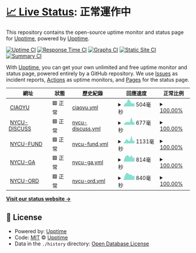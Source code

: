 # [📈 Live Status](https://upptime.github.io/upptime): <!--live status--> **正常運作中**

This repository contains the open-source uptime monitor and status page for [Upptime](https://upptime.js.org), powered by [Upptime](https://github.com/upptime/upptime).

[![Uptime CI](https://github.com/Canboo/upptime/workflows/Uptime%20CI/badge.svg)](https://github.com/Canboo/upptime/actions?query=workflow%3A%22Uptime+CI%22)
[![Response Time CI](https://github.com/Canboo/upptime/workflows/Response%20Time%20CI/badge.svg)](https://github.com/Canboo/upptime/actions?query=workflow%3A%22Response+Time+CI%22)
[![Graphs CI](https://github.com/Canboo/upptime/workflows/Graphs%20CI/badge.svg)](https://github.com/Canboo/upptime/actions?query=workflow%3A%22Graphs+CI%22)
[![Static Site CI](https://github.com/Canboo/upptime/workflows/Static%20Site%20CI/badge.svg)](https://github.com/Canboo/upptime/actions?query=workflow%3A%22Static+Site+CI%22)
[![Summary CI](https://github.com/Canboo/upptime/workflows/Summary%20CI/badge.svg)](https://github.com/Canboo/upptime/actions?query=workflow%3A%22Summary+CI%22)

With [Upptime](https://upptime.js.org), you can get your own unlimited and free uptime monitor and status page, powered entirely by a GitHub repository. We use [Issues](https://github.com/upptime/upptime/issues) as incident reports, [Actions](https://github.com/Canboo/upptime/actions) as uptime monitors, and [Pages](https://upptime.github.io/upptime) for the status page.

<!--start: status pages-->
<!-- This summary is generated by Upptime (https://github.com/upptime/upptime) -->
<!-- Do not edit this manually, your changes will be overwritten -->
<!-- prettier-ignore -->
| 網址 | 狀態 | 歷史紀錄 | 回應速度 | 正常比例 |
| --- | ------ | ------- | ------------- | ------ |
| <img alt="" src="https://www.ciaoyu.com.tw/favicon.ico" height="13"> [CIAOYU](https://www.ciaoyu.com.tw) | 🟩 正常 | [ciaoyu.yml](https://github.com/Canboo/upptime/commits/HEAD/history/ciaoyu.yml) | <details><summary><img alt="回應速度圖像" src="./graphs/ciaoyu/response-time-week.png" height="20"> 504毫秒</summary><br><a href="https://upptime.ciaoyu.com.tw/history/ciaoyu"><img alt="回應速度 386" src="https://img.shields.io/endpoint?url=https%3A%2F%2Fraw.githubusercontent.com%2FCanboo%2Fupptime%2FHEAD%2Fapi%2Fciaoyu%2Fresponse-time.json"></a><br><a href="https://upptime.ciaoyu.com.tw/history/ciaoyu"><img alt="24 小時回應速度 337" src="https://img.shields.io/endpoint?url=https%3A%2F%2Fraw.githubusercontent.com%2FCanboo%2Fupptime%2FHEAD%2Fapi%2Fciaoyu%2Fresponse-time-day.json"></a><br><a href="https://upptime.ciaoyu.com.tw/history/ciaoyu"><img alt="7 天正常運作時間 504" src="https://img.shields.io/endpoint?url=https%3A%2F%2Fraw.githubusercontent.com%2FCanboo%2Fupptime%2FHEAD%2Fapi%2Fciaoyu%2Fresponse-time-week.json"></a><br><a href="https://upptime.ciaoyu.com.tw/history/ciaoyu"><img alt="30天的正常運作時間 452" src="https://img.shields.io/endpoint?url=https%3A%2F%2Fraw.githubusercontent.com%2FCanboo%2Fupptime%2FHEAD%2Fapi%2Fciaoyu%2Fresponse-time-month.json"></a><br><a href="https://upptime.ciaoyu.com.tw/history/ciaoyu"><img alt="1年的正常運作時間 386" src="https://img.shields.io/endpoint?url=https%3A%2F%2Fraw.githubusercontent.com%2FCanboo%2Fupptime%2FHEAD%2Fapi%2Fciaoyu%2Fresponse-time-year.json"></a></details> | <details><summary><a href="https://upptime.ciaoyu.com.tw/history/ciaoyu">100.00%</a></summary><a href="https://upptime.ciaoyu.com.tw/history/ciaoyu"><img alt="正常比例 100.00%" src="https://img.shields.io/endpoint?url=https%3A%2F%2Fraw.githubusercontent.com%2FCanboo%2Fupptime%2FHEAD%2Fapi%2Fciaoyu%2Fuptime.json"></a><br><a href="https://upptime.ciaoyu.com.tw/history/ciaoyu"><img alt="24 小時正常運作時間 100.00%" src="https://img.shields.io/endpoint?url=https%3A%2F%2Fraw.githubusercontent.com%2FCanboo%2Fupptime%2FHEAD%2Fapi%2Fciaoyu%2Fuptime-day.json"></a><br><a href="https://upptime.ciaoyu.com.tw/history/ciaoyu"><img alt="7 天正常運作時間 100.00%" src="https://img.shields.io/endpoint?url=https%3A%2F%2Fraw.githubusercontent.com%2FCanboo%2Fupptime%2FHEAD%2Fapi%2Fciaoyu%2Fuptime-week.json"></a><br><a href="https://upptime.ciaoyu.com.tw/history/ciaoyu"><img alt="30天的正常運作時間 100.00%" src="https://img.shields.io/endpoint?url=https%3A%2F%2Fraw.githubusercontent.com%2FCanboo%2Fupptime%2FHEAD%2Fapi%2Fciaoyu%2Fuptime-month.json"></a><br><a href="https://upptime.ciaoyu.com.tw/history/ciaoyu"><img alt="1年的正常運作時間 100.00%" src="https://img.shields.io/endpoint?url=https%3A%2F%2Fraw.githubusercontent.com%2FCanboo%2Fupptime%2FHEAD%2Fapi%2Fciaoyu%2Fuptime-year.json"></a></details>
| <img alt="" src="https://favicons.githubusercontent.com/discuss.ord.nycu.edu.tw" height="13"> [NYCU-DISCUSS](https://discuss.ord.nycu.edu.tw/login) | 🟩 正常 | [nycu-discuss.yml](https://github.com/Canboo/upptime/commits/HEAD/history/nycu-discuss.yml) | <details><summary><img alt="回應速度圖像" src="./graphs/nycu-discuss/response-time-week.png" height="20"> 677毫秒</summary><br><a href="https://upptime.ciaoyu.com.tw/history/nycu-discuss"><img alt="回應速度 664" src="https://img.shields.io/endpoint?url=https%3A%2F%2Fraw.githubusercontent.com%2FCanboo%2Fupptime%2FHEAD%2Fapi%2Fnycu-discuss%2Fresponse-time.json"></a><br><a href="https://upptime.ciaoyu.com.tw/history/nycu-discuss"><img alt="24 小時回應速度 452" src="https://img.shields.io/endpoint?url=https%3A%2F%2Fraw.githubusercontent.com%2FCanboo%2Fupptime%2FHEAD%2Fapi%2Fnycu-discuss%2Fresponse-time-day.json"></a><br><a href="https://upptime.ciaoyu.com.tw/history/nycu-discuss"><img alt="7 天正常運作時間 677" src="https://img.shields.io/endpoint?url=https%3A%2F%2Fraw.githubusercontent.com%2FCanboo%2Fupptime%2FHEAD%2Fapi%2Fnycu-discuss%2Fresponse-time-week.json"></a><br><a href="https://upptime.ciaoyu.com.tw/history/nycu-discuss"><img alt="30天的正常運作時間 835" src="https://img.shields.io/endpoint?url=https%3A%2F%2Fraw.githubusercontent.com%2FCanboo%2Fupptime%2FHEAD%2Fapi%2Fnycu-discuss%2Fresponse-time-month.json"></a><br><a href="https://upptime.ciaoyu.com.tw/history/nycu-discuss"><img alt="1年的正常運作時間 664" src="https://img.shields.io/endpoint?url=https%3A%2F%2Fraw.githubusercontent.com%2FCanboo%2Fupptime%2FHEAD%2Fapi%2Fnycu-discuss%2Fresponse-time-year.json"></a></details> | <details><summary><a href="https://upptime.ciaoyu.com.tw/history/nycu-discuss">100.00%</a></summary><a href="https://upptime.ciaoyu.com.tw/history/nycu-discuss"><img alt="正常比例 100.00%" src="https://img.shields.io/endpoint?url=https%3A%2F%2Fraw.githubusercontent.com%2FCanboo%2Fupptime%2FHEAD%2Fapi%2Fnycu-discuss%2Fuptime.json"></a><br><a href="https://upptime.ciaoyu.com.tw/history/nycu-discuss"><img alt="24 小時正常運作時間 100.00%" src="https://img.shields.io/endpoint?url=https%3A%2F%2Fraw.githubusercontent.com%2FCanboo%2Fupptime%2FHEAD%2Fapi%2Fnycu-discuss%2Fuptime-day.json"></a><br><a href="https://upptime.ciaoyu.com.tw/history/nycu-discuss"><img alt="7 天正常運作時間 100.00%" src="https://img.shields.io/endpoint?url=https%3A%2F%2Fraw.githubusercontent.com%2FCanboo%2Fupptime%2FHEAD%2Fapi%2Fnycu-discuss%2Fuptime-week.json"></a><br><a href="https://upptime.ciaoyu.com.tw/history/nycu-discuss"><img alt="30天的正常運作時間 100.00%" src="https://img.shields.io/endpoint?url=https%3A%2F%2Fraw.githubusercontent.com%2FCanboo%2Fupptime%2FHEAD%2Fapi%2Fnycu-discuss%2Fuptime-month.json"></a><br><a href="https://upptime.ciaoyu.com.tw/history/nycu-discuss"><img alt="1年的正常運作時間 100.00%" src="https://img.shields.io/endpoint?url=https%3A%2F%2Fraw.githubusercontent.com%2FCanboo%2Fupptime%2FHEAD%2Fapi%2Fnycu-discuss%2Fuptime-year.json"></a></details>
| <img alt="" src="https://favicons.githubusercontent.com/fund.nycu.edu.tw" height="13"> [NYCU-FUND](https://fund.nycu.edu.tw) | 🟩 正常 | [nycu-fund.yml](https://github.com/Canboo/upptime/commits/HEAD/history/nycu-fund.yml) | <details><summary><img alt="回應速度圖像" src="./graphs/nycu-fund/response-time-week.png" height="20"> 1131毫秒</summary><br><a href="https://upptime.ciaoyu.com.tw/history/nycu-fund"><img alt="回應速度 980" src="https://img.shields.io/endpoint?url=https%3A%2F%2Fraw.githubusercontent.com%2FCanboo%2Fupptime%2FHEAD%2Fapi%2Fnycu-fund%2Fresponse-time.json"></a><br><a href="https://upptime.ciaoyu.com.tw/history/nycu-fund"><img alt="24 小時回應速度 868" src="https://img.shields.io/endpoint?url=https%3A%2F%2Fraw.githubusercontent.com%2FCanboo%2Fupptime%2FHEAD%2Fapi%2Fnycu-fund%2Fresponse-time-day.json"></a><br><a href="https://upptime.ciaoyu.com.tw/history/nycu-fund"><img alt="7 天正常運作時間 1131" src="https://img.shields.io/endpoint?url=https%3A%2F%2Fraw.githubusercontent.com%2FCanboo%2Fupptime%2FHEAD%2Fapi%2Fnycu-fund%2Fresponse-time-week.json"></a><br><a href="https://upptime.ciaoyu.com.tw/history/nycu-fund"><img alt="30天的正常運作時間 1164" src="https://img.shields.io/endpoint?url=https%3A%2F%2Fraw.githubusercontent.com%2FCanboo%2Fupptime%2FHEAD%2Fapi%2Fnycu-fund%2Fresponse-time-month.json"></a><br><a href="https://upptime.ciaoyu.com.tw/history/nycu-fund"><img alt="1年的正常運作時間 980" src="https://img.shields.io/endpoint?url=https%3A%2F%2Fraw.githubusercontent.com%2FCanboo%2Fupptime%2FHEAD%2Fapi%2Fnycu-fund%2Fresponse-time-year.json"></a></details> | <details><summary><a href="https://upptime.ciaoyu.com.tw/history/nycu-fund">100.00%</a></summary><a href="https://upptime.ciaoyu.com.tw/history/nycu-fund"><img alt="正常比例 100.00%" src="https://img.shields.io/endpoint?url=https%3A%2F%2Fraw.githubusercontent.com%2FCanboo%2Fupptime%2FHEAD%2Fapi%2Fnycu-fund%2Fuptime.json"></a><br><a href="https://upptime.ciaoyu.com.tw/history/nycu-fund"><img alt="24 小時正常運作時間 100.00%" src="https://img.shields.io/endpoint?url=https%3A%2F%2Fraw.githubusercontent.com%2FCanboo%2Fupptime%2FHEAD%2Fapi%2Fnycu-fund%2Fuptime-day.json"></a><br><a href="https://upptime.ciaoyu.com.tw/history/nycu-fund"><img alt="7 天正常運作時間 100.00%" src="https://img.shields.io/endpoint?url=https%3A%2F%2Fraw.githubusercontent.com%2FCanboo%2Fupptime%2FHEAD%2Fapi%2Fnycu-fund%2Fuptime-week.json"></a><br><a href="https://upptime.ciaoyu.com.tw/history/nycu-fund"><img alt="30天的正常運作時間 100.00%" src="https://img.shields.io/endpoint?url=https%3A%2F%2Fraw.githubusercontent.com%2FCanboo%2Fupptime%2FHEAD%2Fapi%2Fnycu-fund%2Fuptime-month.json"></a><br><a href="https://upptime.ciaoyu.com.tw/history/nycu-fund"><img alt="1年的正常運作時間 100.00%" src="https://img.shields.io/endpoint?url=https%3A%2F%2Fraw.githubusercontent.com%2FCanboo%2Fupptime%2FHEAD%2Fapi%2Fnycu-fund%2Fuptime-year.json"></a></details>
| <img alt="" src="https://favicons.githubusercontent.com/ga.nycu.edu.tw" height="13"> [NYCU-GA](https://ga.nycu.edu.tw) | 🟩 正常 | [nycu-ga.yml](https://github.com/Canboo/upptime/commits/HEAD/history/nycu-ga.yml) | <details><summary><img alt="回應速度圖像" src="./graphs/nycu-ga/response-time-week.png" height="20"> 814毫秒</summary><br><a href="https://upptime.ciaoyu.com.tw/history/nycu-ga"><img alt="回應速度 860" src="https://img.shields.io/endpoint?url=https%3A%2F%2Fraw.githubusercontent.com%2FCanboo%2Fupptime%2FHEAD%2Fapi%2Fnycu-ga%2Fresponse-time.json"></a><br><a href="https://upptime.ciaoyu.com.tw/history/nycu-ga"><img alt="24 小時回應速度 709" src="https://img.shields.io/endpoint?url=https%3A%2F%2Fraw.githubusercontent.com%2FCanboo%2Fupptime%2FHEAD%2Fapi%2Fnycu-ga%2Fresponse-time-day.json"></a><br><a href="https://upptime.ciaoyu.com.tw/history/nycu-ga"><img alt="7 天正常運作時間 814" src="https://img.shields.io/endpoint?url=https%3A%2F%2Fraw.githubusercontent.com%2FCanboo%2Fupptime%2FHEAD%2Fapi%2Fnycu-ga%2Fresponse-time-week.json"></a><br><a href="https://upptime.ciaoyu.com.tw/history/nycu-ga"><img alt="30天的正常運作時間 952" src="https://img.shields.io/endpoint?url=https%3A%2F%2Fraw.githubusercontent.com%2FCanboo%2Fupptime%2FHEAD%2Fapi%2Fnycu-ga%2Fresponse-time-month.json"></a><br><a href="https://upptime.ciaoyu.com.tw/history/nycu-ga"><img alt="1年的正常運作時間 860" src="https://img.shields.io/endpoint?url=https%3A%2F%2Fraw.githubusercontent.com%2FCanboo%2Fupptime%2FHEAD%2Fapi%2Fnycu-ga%2Fresponse-time-year.json"></a></details> | <details><summary><a href="https://upptime.ciaoyu.com.tw/history/nycu-ga">100.00%</a></summary><a href="https://upptime.ciaoyu.com.tw/history/nycu-ga"><img alt="正常比例 100.00%" src="https://img.shields.io/endpoint?url=https%3A%2F%2Fraw.githubusercontent.com%2FCanboo%2Fupptime%2FHEAD%2Fapi%2Fnycu-ga%2Fuptime.json"></a><br><a href="https://upptime.ciaoyu.com.tw/history/nycu-ga"><img alt="24 小時正常運作時間 100.00%" src="https://img.shields.io/endpoint?url=https%3A%2F%2Fraw.githubusercontent.com%2FCanboo%2Fupptime%2FHEAD%2Fapi%2Fnycu-ga%2Fuptime-day.json"></a><br><a href="https://upptime.ciaoyu.com.tw/history/nycu-ga"><img alt="7 天正常運作時間 100.00%" src="https://img.shields.io/endpoint?url=https%3A%2F%2Fraw.githubusercontent.com%2FCanboo%2Fupptime%2FHEAD%2Fapi%2Fnycu-ga%2Fuptime-week.json"></a><br><a href="https://upptime.ciaoyu.com.tw/history/nycu-ga"><img alt="30天的正常運作時間 100.00%" src="https://img.shields.io/endpoint?url=https%3A%2F%2Fraw.githubusercontent.com%2FCanboo%2Fupptime%2FHEAD%2Fapi%2Fnycu-ga%2Fuptime-month.json"></a><br><a href="https://upptime.ciaoyu.com.tw/history/nycu-ga"><img alt="1年的正常運作時間 100.00%" src="https://img.shields.io/endpoint?url=https%3A%2F%2Fraw.githubusercontent.com%2FCanboo%2Fupptime%2FHEAD%2Fapi%2Fnycu-ga%2Fuptime-year.json"></a></details>
| <img alt="" src="https://favicons.githubusercontent.com/ord.nycu.edu.tw" height="13"> [NYCU-ORD](https://ord.nycu.edu.tw) | 🟩 正常 | [nycu-ord.yml](https://github.com/Canboo/upptime/commits/HEAD/history/nycu-ord.yml) | <details><summary><img alt="回應速度圖像" src="./graphs/nycu-ord/response-time-week.png" height="20"> 840毫秒</summary><br><a href="https://upptime.ciaoyu.com.tw/history/nycu-ord"><img alt="回應速度 800" src="https://img.shields.io/endpoint?url=https%3A%2F%2Fraw.githubusercontent.com%2FCanboo%2Fupptime%2FHEAD%2Fapi%2Fnycu-ord%2Fresponse-time.json"></a><br><a href="https://upptime.ciaoyu.com.tw/history/nycu-ord"><img alt="24 小時回應速度 719" src="https://img.shields.io/endpoint?url=https%3A%2F%2Fraw.githubusercontent.com%2FCanboo%2Fupptime%2FHEAD%2Fapi%2Fnycu-ord%2Fresponse-time-day.json"></a><br><a href="https://upptime.ciaoyu.com.tw/history/nycu-ord"><img alt="7 天正常運作時間 840" src="https://img.shields.io/endpoint?url=https%3A%2F%2Fraw.githubusercontent.com%2FCanboo%2Fupptime%2FHEAD%2Fapi%2Fnycu-ord%2Fresponse-time-week.json"></a><br><a href="https://upptime.ciaoyu.com.tw/history/nycu-ord"><img alt="30天的正常運作時間 876" src="https://img.shields.io/endpoint?url=https%3A%2F%2Fraw.githubusercontent.com%2FCanboo%2Fupptime%2FHEAD%2Fapi%2Fnycu-ord%2Fresponse-time-month.json"></a><br><a href="https://upptime.ciaoyu.com.tw/history/nycu-ord"><img alt="1年的正常運作時間 800" src="https://img.shields.io/endpoint?url=https%3A%2F%2Fraw.githubusercontent.com%2FCanboo%2Fupptime%2FHEAD%2Fapi%2Fnycu-ord%2Fresponse-time-year.json"></a></details> | <details><summary><a href="https://upptime.ciaoyu.com.tw/history/nycu-ord">100.00%</a></summary><a href="https://upptime.ciaoyu.com.tw/history/nycu-ord"><img alt="正常比例 100.00%" src="https://img.shields.io/endpoint?url=https%3A%2F%2Fraw.githubusercontent.com%2FCanboo%2Fupptime%2FHEAD%2Fapi%2Fnycu-ord%2Fuptime.json"></a><br><a href="https://upptime.ciaoyu.com.tw/history/nycu-ord"><img alt="24 小時正常運作時間 100.00%" src="https://img.shields.io/endpoint?url=https%3A%2F%2Fraw.githubusercontent.com%2FCanboo%2Fupptime%2FHEAD%2Fapi%2Fnycu-ord%2Fuptime-day.json"></a><br><a href="https://upptime.ciaoyu.com.tw/history/nycu-ord"><img alt="7 天正常運作時間 100.00%" src="https://img.shields.io/endpoint?url=https%3A%2F%2Fraw.githubusercontent.com%2FCanboo%2Fupptime%2FHEAD%2Fapi%2Fnycu-ord%2Fuptime-week.json"></a><br><a href="https://upptime.ciaoyu.com.tw/history/nycu-ord"><img alt="30天的正常運作時間 100.00%" src="https://img.shields.io/endpoint?url=https%3A%2F%2Fraw.githubusercontent.com%2FCanboo%2Fupptime%2FHEAD%2Fapi%2Fnycu-ord%2Fuptime-month.json"></a><br><a href="https://upptime.ciaoyu.com.tw/history/nycu-ord"><img alt="1年的正常運作時間 100.00%" src="https://img.shields.io/endpoint?url=https%3A%2F%2Fraw.githubusercontent.com%2FCanboo%2Fupptime%2FHEAD%2Fapi%2Fnycu-ord%2Fuptime-year.json"></a></details>

<!--end: status pages-->

[**Visit our status website →**](https://upptime.github.io/upptime)

## 📄 License

- Powered by: [Upptime](https://github.com/upptime/upptime)
- Code: [MIT](./LICENSE) © [Upptime](https://upptime.js.org)
- Data in the `./history` directory: [Open Database License](https://opendatacommons.org/licenses/odbl/1-0/)
